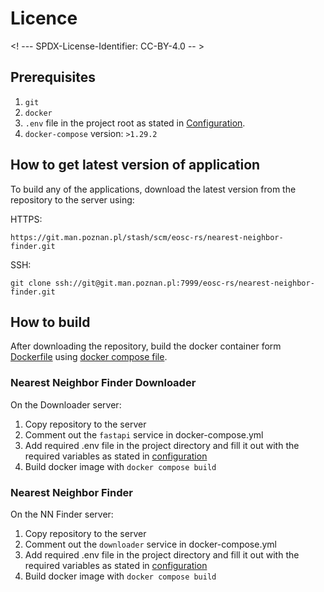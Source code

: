 # Licence

<! --- SPDX-License-Identifier: CC-BY-4.0  -- >

## Prerequisites
1. `git`
2. `docker`
3. `.env` file in the project root as stated in [Configuration](CONFIGURATION.md).
4. `docker-compose`  version: `>1.29.2`

## How to get latest version of application

To build any of the applications, download the latest version from the repository to the server using:

HTTPS:

`https://git.man.poznan.pl/stash/scm/eosc-rs/nearest-neighbor-finder.git`

SSH:

`git clone ssh://git@git.man.poznan.pl:7999/eosc-rs/nearest-neighbor-finder.git`

## How to build

After downloading the repository, build the docker container form [Dockerfile](../Dockerfile) using [docker compose file](../docker-compose.yml).

### Nearest Neighbor Finder Downloader
On the Downloader server:

1. Copy repository to the server
2. Comment out the `fastapi` service in docker-compose.yml
3. Add required .env file in the project directory and fill it out with the required variables as stated in [configuration](CONFIGURATION.md)
4. Build docker image with `docker compose build`

### Nearest Neighbor Finder
On the NN Finder server:

1. Copy repository to the server
2. Comment out the `downloader` service in docker-compose.yml
3. Add required .env file in the project directory and fill it out with the required variables as stated in [configuration](CONFIGURATION.md)
4. Build docker image with `docker compose build`
